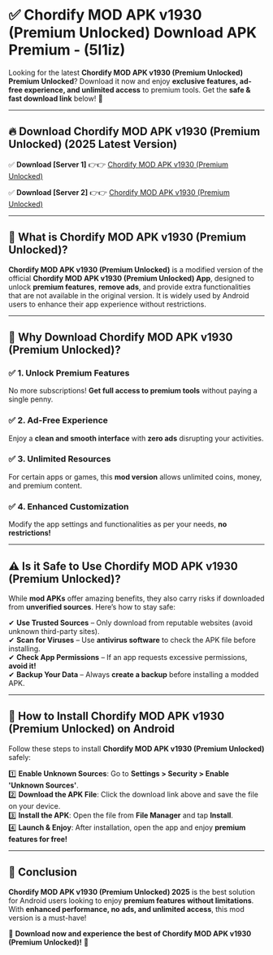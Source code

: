 
# ✅ Chordify MOD APK v1930 (Premium Unlocked) Download APK Premium -  (5l1iz) 

Looking for the latest **Chordify MOD APK v1930 (Premium Unlocked) Premium Unlocked**? Download it now and enjoy **exclusive features, ad-free experience, and unlimited access** to premium tools. Get the **safe & fast download link** below! 🚀

---

## 🔥 Download Chordify MOD APK v1930 (Premium Unlocked) (2025 Latest Version)

✅ **Download [Server 1]** 👉👉 [Chordify MOD APK v1930 (Premium Unlocked) ](https://apkcomod.com?title=Chordify_MOD_APK_v1930_(Premium_Unlocked))  

✅ **Download [Server 2]** 👉👉 [Chordify MOD APK v1930 (Premium Unlocked) ](https://apkcomod.com?title=Chordify_MOD_APK_v1930_(Premium_Unlocked))  


---

## 📌 What is Chordify MOD APK v1930 (Premium Unlocked)?

**Chordify MOD APK v1930 (Premium Unlocked)** is a modified version of the official **Chordify MOD APK v1930 (Premium Unlocked) App**, designed to unlock **premium features**, **remove ads**, and provide extra functionalities that are not available in the original version. It is widely used by Android users to enhance their app experience without restrictions.

---

## 🌟 Why Download Chordify MOD APK v1930 (Premium Unlocked)?

### ✅ 1. Unlock Premium Features
No more subscriptions! **Get full access to premium tools** without paying a single penny.

### ✅ 2. Ad-Free Experience
Enjoy a **clean and smooth interface** with **zero ads** disrupting your activities.

### ✅ 3. Unlimited Resources
For certain apps or games, this **mod version** allows unlimited coins, money, and premium content.

### ✅ 4. Enhanced Customization
Modify the app settings and functionalities as per your needs, **no restrictions!**

---

## ⚠️ Is it Safe to Use Chordify MOD APK v1930 (Premium Unlocked)?

While **mod APKs** offer amazing benefits, they also carry risks if downloaded from **unverified sources**. Here’s how to stay safe:

✔ **Use Trusted Sources** – Only download from reputable websites (avoid unknown third-party sites).  
✔ **Scan for Viruses** – Use **antivirus software** to check the APK file before installing.  
✔ **Check App Permissions** – If an app requests excessive permissions, **avoid it!**  
✔ **Backup Your Data** – Always **create a backup** before installing a modded APK.

---

## 📲 How to Install Chordify MOD APK v1930 (Premium Unlocked) on Android

Follow these steps to install **Chordify MOD APK v1930 (Premium Unlocked)** safely:

1️⃣ **Enable Unknown Sources**: Go to **Settings > Security > Enable 'Unknown Sources'**.  
2️⃣ **Download the APK File**: Click the download link above and save the file on your device.  
3️⃣ **Install the APK**: Open the file from **File Manager** and tap **Install**.  
4️⃣ **Launch & Enjoy**: After installation, open the app and enjoy **premium features for free!**

---

## 🚀 Conclusion

**Chordify MOD APK v1930 (Premium Unlocked) 2025** is the best solution for Android users looking to enjoy **premium features without limitations**. With **enhanced performance, no ads, and unlimited access**, this mod version is a must-have!

🔻 **Download now and experience the best of Chordify MOD APK v1930 (Premium Unlocked)!** 🔻

